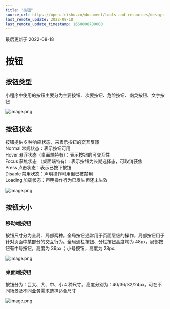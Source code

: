 ```yaml
---
title: "按钮"
source_url: https://open.feishu.cn/document/tools-and-resources/design-specification/gadget-design-specification/visual-specifications/buttons
last_remote_update: 2022-08-18
last_remote_update_timestamp: 1660808700000
---
```

最后更新于 2022-08-18

# 按钮
## 按钮类型
小程序中使用的按钮主要分为主要按钮、次要按钮、危险按钮、幽灵按钮、文字按钮

![image.png](https://sf3-cn.feishucdn.com/obj/open-platform-opendoc/ea20217fb078b7450754a1cc4c43db29_ExUlfABsoR.png?lazyload=true&width=1920&height=256)

## 按钮状态
按钮提供 6 种响应状态，来表示按钮的交互反馈
<br>Normal 常规状态：表示按钮可用
<br>Hover 悬浮状态（桌面端特有）：表示按钮的可交互性
<br>Focus 获焦状态 （桌面端特有）：表示按钮为长期选择态，可取消获焦
<br>Press 点击状态：表示已按下按钮
<br>Disable 禁用状态：声明操作可用但已被禁用
<br>Loading 加载状态：声明操作行为已发生但还未生效

![image.png](https://sf3-cn.feishucdn.com/obj/open-platform-opendoc/f08ded3a8950443dab34594ef899d992_sDQO3apvMH.png?lazyload=true&width=1920&height=1052)

## 按钮大小
### 移动端按钮
按钮尺寸分为全局、局部两种。全局按钮通常用于页面层级的操作，局部按钮用于针对页面中某部分的交互行为。全局通栏按钮、分栏按钮高度均为 48px，局部按钮有中号按钮，高度为 36px ；小号按钮，高度为 28px.

![image.png](https://sf3-cn.feishucdn.com/obj/open-platform-opendoc/4c0a976286b9ca0a4a65abfcd61c0210_X8VLSXcdQo.png?lazyload=true&width=1656&height=288)

### 桌面端按钮
按钮分为：巨大、大、中、小 4 种尺寸。高度分别为：40/36/32/24px。可在不同场景及不同业务需求选择适合尺寸

![image.png](https://sf3-cn.feishucdn.com/obj/open-platform-opendoc/822cace97a71a36deb3533e704eae3e8_EQA99HmpaU.png?lazyload=true&width=1656&height=272)
